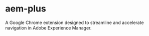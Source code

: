 # aem-plus

A Google Chrome extension designed to streamline and accelerate navigation in Adobe Experience Manager.
